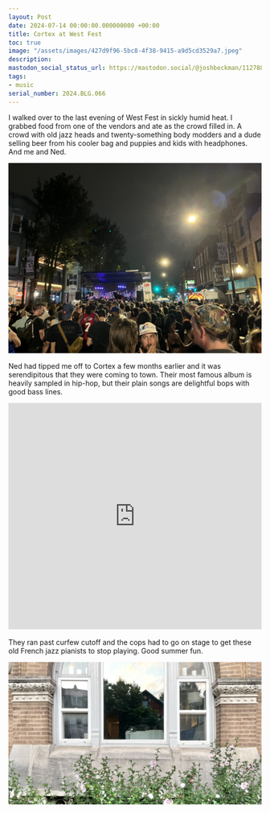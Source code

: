 ```yaml
---
layout: Post
date: 2024-07-14 00:00:00.000000000 +00:00
title: Cortex at West Fest
toc: true
image: "/assets/images/427d9f96-5bc8-4f38-9415-a9d5cd3529a7.jpeg"
description:
mastodon_social_status_url: https://mastodon.social/@joshbeckman/112788933092941363
tags:
- music
serial_number: 2024.BLG.066
---
```

I walked over to the last evening of West Fest in sickly humid heat. I grabbed food from one of the vendors and ate as the crowd filled in. A crowd with old jazz heads and twenty-something body modders and a dude selling beer from his cooler bag and puppies and kids with headphones. And me and Ned. 

![IMG_3297](/assets/images/427d9f96-5bc8-4f38-9415-a9d5cd3529a7.jpeg)

Ned had tipped me off to Cortex a few months earlier and it was serendipitous that they were coming to town. Their most famous album is heavily sampled in hip-hop, but their plain songs are delightful bops with good bass lines. 

<iframe allow="autoplay *; encrypted-media *;" frameborder="0" height="450" style="width:100%;max-width:660px;overflow:hidden;background:transparent;" sandbox="allow-forms allow-popups allow-same-origin allow-scripts allow-storage-access-by-user-activation allow-top-navigation-by-user-activation" src="https://embed.music.apple.com/us/album/troupeau-bleu/1154110761"></iframe>

They ran past curfew cutoff and the cops had to go on stage to get these old French jazz pianists to stop playing. Good summer fun. 

![IMG_3296](/assets/images/38a4afde-3cbe-49de-a1ee-4af524c44dde.jpeg)

